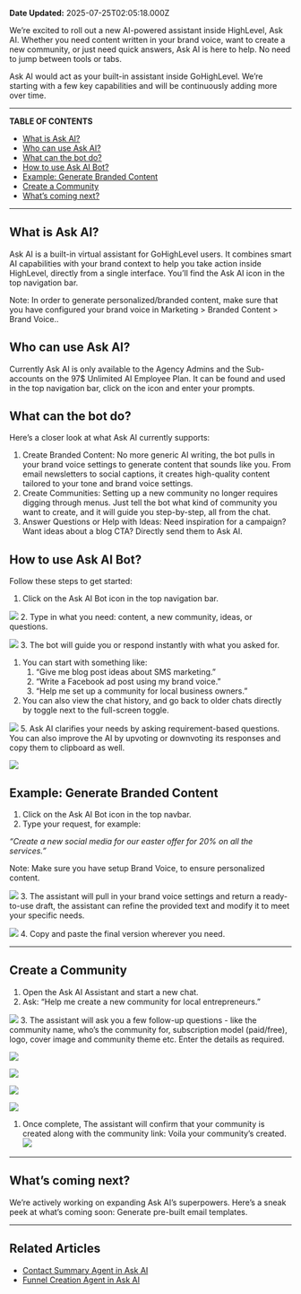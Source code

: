 **Date Updated:** 2025-07-25T02:05:18.000Z

We’re excited to roll out a new AI-powered assistant inside HighLevel, Ask AI. Whether you need content written in your brand voice, want to create a new community, or just need quick answers, Ask AI is here to help. No need to jump between tools or tabs.  
  
Ask AI would act as your built-in assistant inside GoHighLevel. We’re starting with a few key capabilities and will be continuously adding more over time.

---

**TABLE OF CONTENTS**

* [What is Ask AI?](#What-is-Ask-AI?)
* [Who can use Ask AI?](#Who-can-use-Ask-AI?)
* [What can the bot do?](#What-can-the-bot-do?)
* [How to use Ask AI Bot?](#How-to-use-Ask-AI-Bot?)
* [Example: Generate Branded Content](#Example%3A-Generate-Branded-Content)
* [Create a Community](#Create-a-Community)
* [What’s coming next?](#What%E2%80%99s-coming-next?)

---

## **What is Ask AI?**

Ask AI is a built-in virtual assistant for GoHighLevel users. It combines smart AI capabilities with your brand context to help you take action inside HighLevel, directly from a single interface. You’ll find the Ask AI icon in the top navigation bar.

Note: In order to generate personalized/branded content, make sure that you have configured your brand voice in Marketing > Branded Content > Brand Voice..

  
## **Who can use Ask AI?**

Currently Ask AI is only available to the Agency Admins and the Sub-accounts on the 97$ Unlimited AI Employee Plan. It can be found and used in the top navigation bar, click on the icon and enter your prompts.  
  
## **What can the bot do?**

Here’s a closer look at what Ask AI currently supports:

1. Create Branded Content: No more generic AI writing, the bot pulls in your brand voice settings to generate content that sounds like you. From email newsletters to social captions, it creates high-quality content tailored to your tone and brand voice settings.
2. Create Communities: Setting up a new community no longer requires digging through menus. Just tell the bot what kind of community you want to create, and it will guide you step-by-step, all from the chat.
3. Answer Questions or Help with Ideas: Need inspiration for a campaign? Want ideas about a blog CTA? Directly send them to Ask AI.
  
  
## **How to use Ask AI Bot?**

Follow these steps to get started:

1. Click on the Ask AI Bot icon in the top navigation bar.  
    
![](https://s3.amazonaws.com/cdn.freshdesk.com/data/helpdesk/attachments/production/155046993808/original/Izpca7zN_2fZThCfJaOfFMOZyvmSRDBBoA.png?1747825565)
2. Type in what you need: content, a new community, ideas, or questions.  
    
![](https://s3.amazonaws.com/cdn.freshdesk.com/data/helpdesk/attachments/production/155046992799/original/w-T8x0j-KOvzlvXbWLZQXaV2tBAGiD9CyQ.png?1747824734)
3. The bot will guide you or respond instantly with what you asked for.  
   1. You can start with something like:  
         1. “Give me blog post ideas about SMS marketing.”  
         2. “Write a Facebook ad post using my brand voice.”  
         3. “Help me set up a community for local business owners.”
4. You can also view the chat history, and go back to older chats directly by toggle next to the full-screen toggle.  
    
![](https://s3.amazonaws.com/cdn.freshdesk.com/data/helpdesk/attachments/production/155046992793/original/D5W8wA-XCVnBjBEAMEuxmH8enf_j2z5Owg.png?1747824732)
5. Ask AI clarifies your needs by asking requirement-based questions. You can also improve the AI by upvoting or downvoting its responses and copy them to clipboard as well.  
    
![](https://s3.amazonaws.com/cdn.freshdesk.com/data/helpdesk/attachments/production/155046992800/original/oxeklAMdUQvLqkWQhAMonZSkltBRo9P4IA.png?1747824734)

## **Example: Generate Branded Content**

1. Click on the Ask AI Bot icon in the top navbar.
2. Type your request, for example:  
    
_“Create a new social media for our easter offer for 20% on all the services.”_  
    
Note: Make sure you have setup Brand Voice, to ensure personalized content.  
    
![](https://s3.amazonaws.com/cdn.freshdesk.com/data/helpdesk/attachments/production/155046993893/original/Ua4J80IgsIpGWBafnHYvRbxzpSgPCh30sg.png?1747825614)
3. The assistant will pull in your brand voice settings and return a ready-to-use draft, the assistant can refine the provided text and modify it to meet your specific needs.  
    
![](https://s3.amazonaws.com/cdn.freshdesk.com/data/helpdesk/attachments/production/155046992804/original/X9zv44H8hIqjCr7CjQZEEaABI9naSkVhag.png?1747824736)
4. Copy and paste the final version wherever you need.

---

## **Create a Community**

  
1. Open the Ask AI Assistant and start a new chat.
2. Ask: “Help me create a new community for local entrepreneurs.”  
    
![](https://s3.amazonaws.com/cdn.freshdesk.com/data/helpdesk/attachments/production/155046992795/original/tD4iNtZ6oULFjO1p6-HrdxpSHEQOZ0l4gg.png?1747824733)
3. The assistant will ask you a few follow-up questions - like the community name, who’s the community for, subscription model (paid/free), logo, cover image and community theme etc. Enter the details as required.  
    
![](https://s3.amazonaws.com/cdn.freshdesk.com/data/helpdesk/attachments/production/155046992798/original/MDQUJBm5ctPwXKhtwxQ56Im56pWeP1KPOQ.png?1747824734)  
    
![](https://s3.amazonaws.com/cdn.freshdesk.com/data/helpdesk/attachments/production/155046992797/original/Jb0G5WcSo73zMGcmh6mxD8mGWEuay89b1w.png?1747824734)

![](https://s3.amazonaws.com/cdn.freshdesk.com/data/helpdesk/attachments/production/155046993198/original/xBGZa7uyN1fvNK5ndlna2fHbtE7lc6sLeQ.png?1747825074)

  
![](https://s3.amazonaws.com/cdn.freshdesk.com/data/helpdesk/attachments/production/155046993308/original/BOdQEZMHtwAgdQoshJIyB7xM4TSWtMLw5w.png?1747825156)  

  
1. Once complete, The assistant will confirm that your community is created along with the community link: Voila your community’s created.  
![](https://s3.amazonaws.com/cdn.freshdesk.com/data/helpdesk/attachments/production/155046993387/original/MtPs6fIFvIdC1aq70bSFTEAwZ7l8djmjSA.png?1747825202)

---

## What’s coming next?

We’re actively working on expanding Ask AI’s superpowers. Here’s a sneak peek at what’s coming soon: Generate pre-built email templates.

---

## **Related Articles**

* [Contact Summary Agent in Ask AI](https://help.gohighlevel.com/support/solutions/articles/155000005484-contact-summary-agent-in-ask-ai)
* [Funnel Creation Agent in Ask AI](https://help.gohighlevel.com/support/solutions/articles/155000005521-funnel-creation-agent-in-ask-ai)